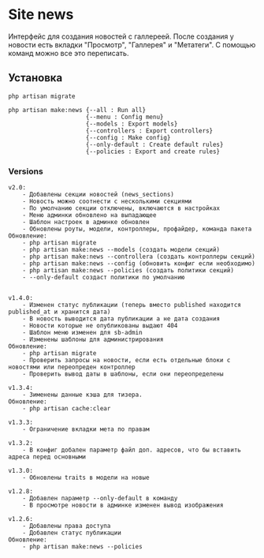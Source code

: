 # Site news

Интерфейс для создания новостей с галлереей. После создания у новости есть вкладки "Просмотр", "Галлерея" и "Метатеги". С помощью команд можно все это переписать.

## Установка

    php artisan migrate

    php artisan make:news {--all : Run all}
                          {--menu : Config menu}
                          {--models : Export models}
                          {--controllers : Export controllers}
                          {--config : Make config}
                          {--only-default : Create default rules}
                          {--policies : Export and create rules}

### Versions
    v2.0:
        - Добавлены секции новостей (news_sections)
        - Новость можно соотнести с несколькими секциями
        - По умолчанию секции отключены, включаются в настройках 
        - Меню админки обновлено на выпадающее
        - Шаблон настроек в админке обновлен
        - Обновлены роуты, модели, контроллеры, профайдер, команда пакета
    Обновление:
        - php artisan migrate
        - php artisan make:news --models (создать модели секций)
        - php artisan make:news --controllera (создать контроллеры секций)
        - php artisan make:news --config (обновить конфиг если необходимо)
        - php artisan make:news --policies (создать политики секций)
        - --only-default создаст политики по умолчанию 
      
        
    v1.4.0:
        - Изменен статус публикации (теперь вместо published находится published_at и хранится дата)
        - В новость выводится дата публикации а не дата создания
        - Новости которые не опубликованы выдают 404
        - Шаблон меню изменен для sb-admin
        - Изменены шаблоны для администрирования
    Обновление:
        - php artisan migrate
        - Проверить запросы на новости, если есть отдельные блоки с новостями или переопреден контроллер
        - Проверить вывод даты в шаблоны, если они переопределены
        
    v1.3.4:
        - Зименены данные кэша для тизера.
    Обновление:
        - php artisan cache:clear
    
    v1.3.3:
        - Ограничение вкладки мета по правам
        
    v1.3.2:
        - В конфиг добален параметр файл доп. адресов, что бы вставить адреса перед основными
    
    v1.3.0:
        - Обновлены traits в модели на новые
        
    v1.2.8:
        - Добавлен параметр --only-default в команду
        - В просмотре новости в админке изменен вывод изображения
    
    v1.2.6:
        - Добавлены права доступа
        - Добавлен статус публикации
    Обновление:
        - php artisan make:news --policies